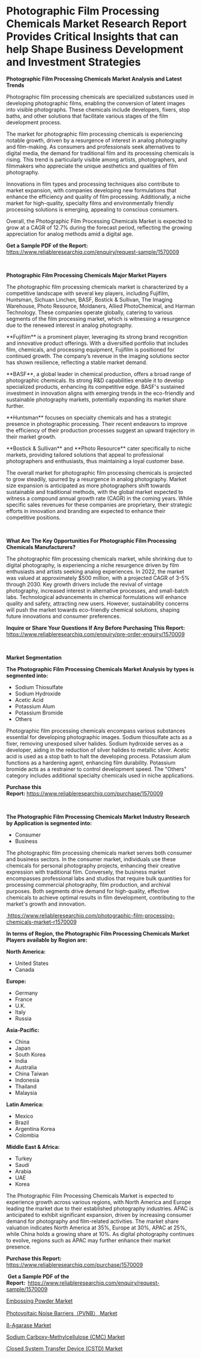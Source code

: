 <p><h1>Photographic Film Processing Chemicals Market Research Report Provides Critical Insights that can help Shape Business Development and Investment Strategies</h1></p><p><strong>Photographic Film Processing Chemicals Market Analysis and Latest Trends</strong></p>
<p><p>Photographic film processing chemicals are specialized substances used in developing photographic films, enabling the conversion of latent images into visible photographs. These chemicals include developers, fixers, stop baths, and other solutions that facilitate various stages of the film development process. </p><p>The market for photographic film processing chemicals is experiencing notable growth, driven by a resurgence of interest in analog photography and film-making. As consumers and professionals seek alternatives to digital media, the demand for traditional film and its processing chemicals is rising. This trend is particularly visible among artists, photographers, and filmmakers who appreciate the unique aesthetics and qualities of film photography.</p><p>Innovations in film types and processing techniques also contribute to market expansion, with companies developing new formulations that enhance the efficiency and quality of film processing. Additionally, a niche market for high-quality, specialty films and environmentally friendly processing solutions is emerging, appealing to conscious consumers. </p><p>Overall, the Photographic Film Processing Chemicals Market is expected to grow at a CAGR of 12.7% during the forecast period, reflecting the growing appreciation for analog methods amid a digital age.</p></p>
<p><strong>Get a Sample PDF of the Report:&nbsp;</strong> <a href="https://www.reliableresearchiq.com/enquiry/request-sample/1570009?utm_campaign=1723&utm_medium=2&utm_source=Github&utm_content=ia&utm_term=14102024&utm_id=photographic-film-processing-chemicals">https://www.reliableresearchiq.com/enquiry/request-sample/1570009</a></p>
<p>&nbsp;</p>
<p><strong>Photographic Film Processing Chemicals Major Market Players</strong></p>
<p><p>The photographic film processing chemicals market is characterized by a competitive landscape with several key players, including Fujifilm, Huntsman, Sichuan Linchen, BASF, Bostick & Sullivan, The Imaging Warehouse, Photo Resource, Moldaners, Allied PhotoChemical, and Harman Technology. These companies operate globally, catering to various segments of the film processing market, which is witnessing a resurgence due to the renewed interest in analog photography.</p><p>**Fujifilm** is a prominent player, leveraging its strong brand recognition and innovative product offerings. With a diversified portfolio that includes film, chemicals, and processing equipment, Fujifilm is positioned for continued growth. The company’s revenue in the imaging solutions sector has shown resilience, reflecting a stable market demand.</p><p>**BASF**, a global leader in chemical production, offers a broad range of photographic chemicals. Its strong R&D capabilities enable it to develop specialized products, enhancing its competitive edge. BASF's sustained investment in innovation aligns with emerging trends in the eco-friendly and sustainable photography markets, potentially expanding its market share further.</p><p>**Huntsman** focuses on specialty chemicals and has a strategic presence in photographic processing. Their recent endeavors to improve the efficiency of their production processes suggest an upward trajectory in their market growth. </p><p>**Bostick & Sullivan** and **Photo Resource** cater specifically to niche markets, providing tailored solutions that appeal to professional photographers and enthusiasts, thus maintaining a loyal customer base.</p><p>The overall market for photographic film processing chemicals is projected to grow steadily, spurred by a resurgence in analog photography. Market size expansion is anticipated as more photographers shift towards sustainable and traditional methods, with the global market expected to witness a compound annual growth rate (CAGR) in the coming years. While specific sales revenues for these companies are proprietary, their strategic efforts in innovation and branding are expected to enhance their competitive positions.</p></p>
<p>&nbsp;</p>
<p><strong>What Are The Key Opportunities For Photographic Film Processing Chemicals Manufacturers?</strong></p>
<p><p>The photographic film processing chemicals market, while shrinking due to digital photography, is experiencing a niche resurgence driven by film enthusiasts and artists seeking analog experiences. In 2022, the market was valued at approximately $500 million, with a projected CAGR of 3-5% through 2030. Key growth drivers include the revival of vintage photography, increased interest in alternative processes, and small-batch labs. Technological advancements in chemical formulations will enhance quality and safety, attracting new users. However, sustainability concerns will push the market towards eco-friendly chemical solutions, shaping future innovations and consumer preferences.</p></p>
<p><strong>Inquire or Share Your Questions If Any Before Purchasing This Report:</strong> <a href="https://www.reliableresearchiq.com/enquiry/pre-order-enquiry/1570009?utm_campaign=1723&utm_medium=2&utm_source=Github&utm_content=ia&utm_term=14102024&utm_id=photographic-film-processing-chemicals">https://www.reliableresearchiq.com/enquiry/pre-order-enquiry/1570009</a></p>
<p>&nbsp;</p>
<p><strong>Market Segmentation</strong></p>
<p><strong>The Photographic Film Processing Chemicals Market Analysis by types is segmented into:</strong></p>
<p><ul><li>Sodium Thiosulfate</li><li>Sodium Hydroxide</li><li>Acetic Acid</li><li>Potassium Alum</li><li>Potassium Bromide</li><li>Others</li></ul></p>
<p><p>Photographic film processing chemicals encompass various substances essential for developing photographic images. Sodium thiosulfate acts as a fixer, removing unexposed silver halides. Sodium hydroxide serves as a developer, aiding in the reduction of silver halides to metallic silver. Acetic acid is used as a stop bath to halt the developing process. Potassium alum functions as a hardening agent, enhancing film durability. Potassium bromide acts as a restrainer to control development speed. The "Others" category includes additional specialty chemicals used in niche applications.</p></p>
<p><strong>Purchase this Report:&nbsp;</strong><a href="https://www.reliableresearchiq.com/purchase/1570009?utm_campaign=1723&utm_medium=2&utm_source=Github&utm_content=ia&utm_term=14102024&utm_id=photographic-film-processing-chemicals">https://www.reliableresearchiq.com/purchase/1570009</a></p>
<p>&nbsp;</p>
<p><strong>The Photographic Film Processing Chemicals Market Industry Research by Application is segmented into:</strong></p>
<p><ul><li>Consumer</li><li>Business</li></ul></p>
<p><p>The photographic film processing chemicals market serves both consumer and business sectors. In the consumer market, individuals use these chemicals for personal photography projects, enhancing their creative expression with traditional film. Conversely, the business market encompasses professional labs and studios that require bulk quantities for processing commercial photography, film production, and archival purposes. Both segments drive demand for high-quality, effective chemicals to achieve optimal results in film development, contributing to the market's growth and innovation.</p></p>
<p><a href="https://www.reliableresearchiq.com/photographic-film-processing-chemicals-market-r1570009?utm_campaign=1723&utm_medium=2&utm_source=Github&utm_content=ia&utm_term=14102024&utm_id=photographic-film-processing-chemicals">&nbsp;https://www.reliableresearchiq.com/photographic-film-processing-chemicals-market-r1570009</a></p>
<p><strong>In terms of Region, the Photographic Film Processing Chemicals Market Players available by Region are:</strong></p>
<p>
    <p> <strong> North America: </strong>
        <ul>
            <li>United States</li>
            <li>Canada</li>
        </ul>
        </p> 
    <p> <strong> Europe: </strong>
        <ul>
            <li>Germany</li>
            <li>France</li>
            <li>U.K.</li>
            <li>Italy</li>
            <li>Russia</li>
        </ul>
        </p> 
    <p> <strong> Asia-Pacific: </strong>
        <ul>
            <li>China</li>
            <li>Japan</li>
            <li>South Korea</li>
            <li>India</li>
            <li>Australia</li>
            <li>China Taiwan</li>
            <li>Indonesia</li>
            <li>Thailand</li>
            <li>Malaysia</li>
        </ul>
        </p> 
    <p> <strong> Latin America: </strong>
        <ul>
            <li>Mexico</li>
            <li>Brazil</li>
            <li>Argentina Korea</li>
            <li>Colombia</li>
        </ul>
        </p> 
    <p> <strong> Middle East & Africa: </strong>
        <ul>
            <li>Turkey</li>
            <li>Saudi</li>
            <li>Arabia</li>
            <li>UAE</li>
            <li>Korea</li>
        </ul>
    </p>
    </p>
<p><p>The Photographic Film Processing Chemicals Market is expected to experience growth across various regions, with North America and Europe leading the market due to their established photography industries. APAC is anticipated to exhibit significant expansion, driven by increasing consumer demand for photography and film-related activities. The market share valuation indicates North America at 35%, Europe at 30%, APAC at 25%, while China holds a growing share at 10%. As digital photography continues to evolve, regions such as APAC may further enhance their market presence.</p></p>
<p><strong>Purchase this Report: </strong><a href="https://www.reliableresearchiq.com/purchase/1570009?utm_campaign=1723&utm_medium=2&utm_source=Github&utm_content=ia&utm_term=14102024&utm_id=photographic-film-processing-chemicals">https://www.reliableresearchiq.com/purchase/1570009</a></p>
<p>&nbsp;<strong>Get a Sample PDF of the Report:&nbsp;&nbsp;</strong><a href="https://www.reliableresearchiq.com/enquiry/request-sample/1570009?utm_campaign=1723&utm_medium=2&utm_source=Github&utm_content=ia&utm_term=14102024&utm_id=photographic-film-processing-chemicals">https://www.reliableresearchiq.com/enquiry/request-sample/1570009</a></p>
<p><strong></strong></p>
<p><p><a href="https://github.com/SanjidaKhan901/Market-Research-Report-List-1/blob/main/embossing-powder-market.md?utm_campaign=1723&utm_medium=2&utm_source=Github&utm_content=ia&utm_term=14102024&utm_id=photographic-film-processing-chemicals">Embossing Powder Market</a></p><p><a href="https://www.linkedin.com/pulse/charting-future-comprehensive-analysis-global-photovoltaic-ltsef?utm_campaign=1723&utm_medium=2&utm_source=Github&utm_content=ia&utm_term=14102024&utm_id=photographic-film-processing-chemicals">Photovoltaic Noise Barriers（PVNB） Market</a></p><p><a href="https://www.linkedin.com/pulse/global-%CE%B2-agarase-market-opportunities-forecast-period-3et6e?trk=public_post_embed_feed-article-content&utm_campaign=1723&utm_medium=2&utm_source=Github&utm_content=ia&utm_term=14102024&utm_id=photographic-film-processing-chemicals">β-Agarase Market</a></p><p><a href="https://www.linkedin.com/pulse/global-sodium-carboxy-methylcellulose-cmc-market-analysis-vssae?trk=public_post_embed_feed-article-content&utm_campaign=1723&utm_medium=2&utm_source=Github&utm_content=ia&utm_term=14102024&utm_id=photographic-film-processing-chemicals">Sodium Carboxy-Methylcellulose (CMC) Market</a></p><p><a href="https://www.linkedin.com/pulse/closed-system-transfer-device-cstd-market-research-report-0fe1e?trk=public_post_embed_feed-article-content&utm_campaign=1723&utm_medium=2&utm_source=Github&utm_content=ia&utm_term=14102024&utm_id=photographic-film-processing-chemicals">Closed System Transfer Device (CSTD) Market</a></p></p>